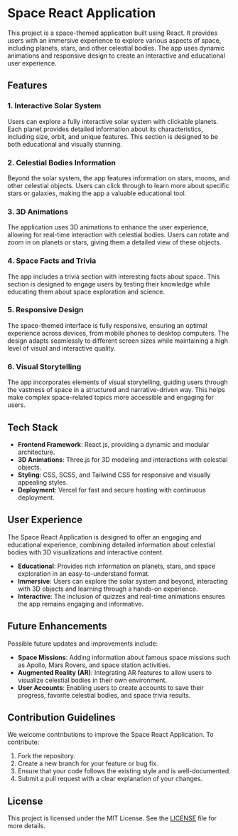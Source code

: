 # Space React Application

This project is a space-themed application built using React. It provides users with an immersive experience to explore various aspects of space, including planets, stars, and other celestial bodies. The app uses dynamic animations and responsive design to create an interactive and educational user experience.

## Features

### 1. Interactive Solar System
Users can explore a fully interactive solar system with clickable planets. Each planet provides detailed information about its characteristics, including size, orbit, and unique features. This section is designed to be both educational and visually stunning.

### 2. Celestial Bodies Information
Beyond the solar system, the app features information on stars, moons, and other celestial objects. Users can click through to learn more about specific stars or galaxies, making the app a valuable educational tool.

### 3. 3D Animations
The application uses 3D animations to enhance the user experience, allowing for real-time interaction with celestial bodies. Users can rotate and zoom in on planets or stars, giving them a detailed view of these objects.

### 4. Space Facts and Trivia
The app includes a trivia section with interesting facts about space. This section is designed to engage users by testing their knowledge while educating them about space exploration and science.

### 5. Responsive Design
The space-themed interface is fully responsive, ensuring an optimal experience across devices, from mobile phones to desktop computers. The design adapts seamlessly to different screen sizes while maintaining a high level of visual and interactive quality.

### 6. Visual Storytelling
The app incorporates elements of visual storytelling, guiding users through the vastness of space in a structured and narrative-driven way. This helps make complex space-related topics more accessible and engaging for users.

## Tech Stack

- **Frontend Framework**: React.js, providing a dynamic and modular architecture.
- **3D Animations**: Three.js for 3D modeling and interactions with celestial objects.
- **Styling**: CSS, SCSS, and Tailwind CSS for responsive and visually appealing styles.
- **Deployment**: Vercel for fast and secure hosting with continuous deployment.

## User Experience

The Space React Application is designed to offer an engaging and educational experience, combining detailed information about celestial bodies with 3D visualizations and interactive content.

- **Educational**: Provides rich information on planets, stars, and space exploration in an easy-to-understand format.
- **Immersive**: Users can explore the solar system and beyond, interacting with 3D objects and learning through a hands-on experience.
- **Interactive**: The inclusion of quizzes and real-time animations ensures the app remains engaging and informative.

## Future Enhancements

Possible future updates and improvements include:

- **Space Missions**: Adding information about famous space missions such as Apollo, Mars Rovers, and space station activities.
- **Augmented Reality (AR)**: Integrating AR features to allow users to visualize celestial bodies in their own environment.
- **User Accounts**: Enabling users to create accounts to save their progress, favorite celestial bodies, and space trivia results.

## Contribution Guidelines

We welcome contributions to improve the Space React Application. To contribute:

1. Fork the repository.
2. Create a new branch for your feature or bug fix.
3. Ensure that your code follows the existing style and is well-documented.
4. Submit a pull request with a clear explanation of your changes.

## License

This project is licensed under the MIT License. See the [LICENSE](LICENSE) file for more details.
